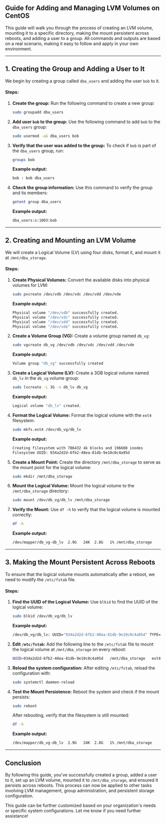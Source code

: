 ## Guide for Adding and Managing LVM Volumes on CentOS

This guide will walk you through the process of creating an LVM volume, mounting it to a specific directory, making the mount persistent across reboots, and adding a user to a group. All commands and outputs are based on a real scenario, making it easy to follow and apply in your own environment.

---

## 1. **Creating the Group and Adding a User to It**

We begin by creating a group called `dba_users` and adding the user `bob` to it.

#### Steps:

1. **Create the group:**
   Run the following command to create a new group:
   ```bash
   sudo groupadd dba_users
   ```

2. **Add user `bob` to the group:**
   Use the following command to add `bob` to the `dba_users` group:
   ```bash
   sudo usermod -aG dba_users bob
   ```

3. **Verify that the user was added to the group:**
   To check if `bob` is part of the `dba_users` group, run:
   ```bash
   groups bob
   ```

   **Example output:**
   ```bash
   bob : bob dba_users
   ```

4. **Check the group information:**
   Use this command to verify the group and its members:
   ```bash
   getent group dba_users
   ```

   **Example output:**
   ```bash
   dba_users:x:1003:bob
   ```

---

## 2. **Creating and Mounting an LVM Volume**

We will create a Logical Volume (LV) using four disks, format it, and mount it at `/mnt/dba_storage`.

#### Steps:

1. **Create Physical Volumes:**
   Convert the available disks into physical volumes for LVM:
   ```bash
   sudo pvcreate /dev/vdb /dev/vdc /dev/vdd /dev/vde
   ```

   **Example output:**
   ```bash
   Physical volume "/dev/vdb" successfully created.
   Physical volume "/dev/vdc" successfully created.
   Physical volume "/dev/vdd" successfully created.
   Physical volume "/dev/vde" successfully created.
   ```

2. **Create a Volume Group (VG):**
   Create a volume group named `db_vg`:
   ```bash
   sudo vgcreate db_vg /dev/vdb /dev/vdc /dev/vdd /dev/vde
   ```

   **Example output:**
   ```bash
   Volume group "db_vg" successfully created
   ```

3. **Create a Logical Volume (LV):**
   Create a 3GB logical volume named `db_lv` in the `db_vg` volume group:
   ```bash
   sudo lvcreate -L 3G -n db_lv db_vg
   ```

   **Example output:**
   ```bash
   Logical volume "db_lv" created.
   ```

4. **Format the Logical Volume:**
   Format the logical volume with the `ext4` filesystem:
   ```bash
   sudo mkfs.ext4 /dev/db_vg/db_lv
   ```

   **Example output:**
   ```bash
   Creating filesystem with 786432 4k blocks and 196608 inodes
   Filesystem UUID: 934a2d2d-6fb2-48ea-81db-9e10c0c4a95d
   ```

5. **Create a Mount Point:**
   Create the directory `/mnt/dba_storage` to serve as the mount point for the logical volume:
   ```bash
   sudo mkdir /mnt/dba_storage
   ```

6. **Mount the Logical Volume:**
   Mount the logical volume to the `/mnt/dba_storage` directory:
   ```bash
   sudo mount /dev/db_vg/db_lv /mnt/dba_storage
   ```

7. **Verify the Mount:**
   Use `df -h` to verify that the logical volume is mounted correctly:
   ```bash
   df -h
   ```

   **Example output:**
   ```bash
   /dev/mapper/db_vg-db_lv  2.9G   24K  2.8G   1% /mnt/dba_storage
   ```

---

## 3. **Making the Mount Persistent Across Reboots**

To ensure that the logical volume mounts automatically after a reboot, we need to modify the `/etc/fstab` file.

#### Steps:

1. **Find the UUID of the Logical Volume:**
   Use `blkid` to find the UUID of the logical volume:
   ```bash
   sudo blkid /dev/db_vg/db_lv
   ```

   **Example output:**
   ```bash
   /dev/db_vg/db_lv: UUID="934a2d2d-6fb2-48ea-81db-9e10c0c4a95d" TYPE="ext4"
   ```

2. **Edit `/etc/fstab`:**
   Add the following line to the `/etc/fstab` file to mount the logical volume at `/mnt/dba_storage` on every reboot:
   ```bash
   UUID=934a2d2d-6fb2-48ea-81db-9e10c0c4a95d   /mnt/dba_storage   ext4   defaults   0   0
   ```

3. **Reload the system configuration:**
   After editing `/etc/fstab`, reload the configuration with:
   ```bash
   sudo systemctl daemon-reload
   ```

4. **Test the Mount Persistence:**
   Reboot the system and check if the mount persists:
   ```bash
   sudo reboot
   ```

   After rebooting, verify that the filesystem is still mounted:
   ```bash
   df -h
   ```

   **Example output:**
   ```bash
   /dev/mapper/db_vg-db_lv  2.9G   24K  2.8G   1% /mnt/dba_storage
   ```

---

## Conclusion

By following this guide, you've successfully created a group, added a user to it, set up an LVM volume, mounted it to `/mnt/dba_storage`, and ensured it persists across reboots. This process can now be applied to other tasks involving LVM management, group administration, and persistent storage configuration.

This guide can be further customized based on your organization's needs or specific system configurations. Let me know if you need further assistance!
